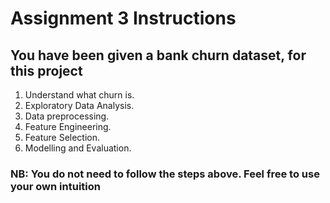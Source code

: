 # Assignment 3 Instructions

## You have been given a bank churn dataset, for this project

1. Understand what churn is.
2. Exploratory Data Analysis.
3. Data preprocessing.
4. Feature Engineering.
5. Feature Selection.
6. Modelling and Evaluation.

### NB: You do not need to follow the steps above. Feel free to use your own intuition
